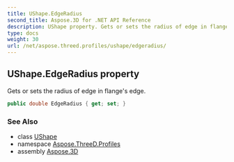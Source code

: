 ```yaml
---
title: UShape.EdgeRadius
second_title: Aspose.3D for .NET API Reference
description: UShape property. Gets or sets the radius of edge in flanges edge
type: docs
weight: 30
url: /net/aspose.threed.profiles/ushape/edgeradius/
---
```

## UShape.EdgeRadius property

Gets or sets the radius of edge in flange's edge.

```csharp
public double EdgeRadius { get; set; }
```

### See Also

* class [UShape](../)
* namespace [Aspose.ThreeD.Profiles](../../ushape/)
* assembly [Aspose.3D](../../../)


